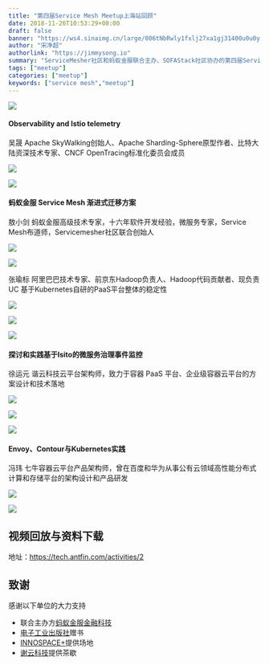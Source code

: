 ```yaml
---
title: "第四届Service Mesh Meetup上海站回顾"
date: 2018-11-26T10:53:29+08:00
draft: false
banner: "https://ws4.sinaimg.cn/large/006tNbRwly1fxlj27xa1gj31400u0u0y.jpg"
author: "宋净超"
authorlink: "https://jimmysong.io"
summary: "ServiceMesher社区和蚂蚁金服联合主办、SOFAStack社区协办的第四届Service Mesh Meetup上海站收官，Apache Skywalking 创始人吴晟、蚂蚁金服敖小剑、阿里巴巴 UC 张瑜标(龙轼)、谢云科技徐运元、七牛云的冯玮给大家带来分享。"
tags: ["meetup"]
categories: ["meetup"]
keywords: ["service mesh","meetup"]
---
```


![](https://ws2.sinaimg.cn/large/006tNbRwly1fxlakbx6s5j318w0u0k9k.jpg)

#### Observability and Istio telemetry

吴晟 Apache SkyWalking创始人、Apache Sharding-Sphere原型作者、比特大陆资深技术专家、CNCF OpenTracing标准化委员会成员

![](https://ws1.sinaimg.cn/large/006tNbRwly1fxladzp7j7j318w0u0tke.jpg)

![](https://ws4.sinaimg.cn/large/006tNbRwly1fxlaiwry6mj318w0u0h2w.jpg)

#### 蚂蚁金服 Service Mesh 渐进式迁移方案

敖小剑 蚂蚁金服高级技术专家，十六年软件开发经验，微服务专家，Service Mesh布道师，Servicemesher社区联合创始人

![](https://ws4.sinaimg.cn/large/006tNbRwly1fxlaj62fh3j318w0u0qmj.jpg)

![](https://ws2.sinaimg.cn/large/006tNbRwly1fxlak1mt4ej30lk12ejxr.jpg)

张瑜标 阿里巴巴技术专家、前京东Hadoop负责人、Hadoop代码贡献者、现负责UC 基于Kubernetes自研的PaaS平台整体的稳定性

![](https://ws2.sinaimg.cn/large/006tNbRwly1fxlajb5i8hj318w0u0wxt.jpg)

![](https://ws3.sinaimg.cn/large/006tNbRwgy1fxlaly84ydj318w0u0n9w.jpg)

![](https://ws3.sinaimg.cn/large/006tNbRwly1fxlajjihjyj318w0u0nc4.jpg)

#### 探讨和实践基于Isito的微服务治理事件监控

徐运元 谐云科技云平台架构师，致力于容器 PaaS 平台、企业级容器云平台的方案设计和技术落地

![](https://ws3.sinaimg.cn/large/006tNbRwly1fxlakih9eyj318w0u0du1.jpg)

![](https://ws1.sinaimg.cn/large/006tNbRwly1fxlakrposjj318w0u07el.jpg)

![](https://ws3.sinaimg.cn/large/006tNbRwly1fxlaky0yv0j318w0u0wtj.jpg)

#### Envoy、Contour与Kubernetes实践

冯玮 七牛容器云平台产品架构师，曾在百度和华为从事公有云领域高性能分布式计算和存储平台的架构设计和产品研发

![](https://ws1.sinaimg.cn/large/006tNbRwly1fxlal5j8ypj318w0u048i.jpg)

![](https://ws4.sinaimg.cn/large/006tNbRwly1fxlal93jmhj318w0u04ce.jpg)

## 视频回放与资料下载

地址：https://tech.antfin.com/activities/2

## 致谢

感谢以下单位的大力支持

- 联合主办方[蚂蚁金服金融科技](https://tech.antfin.com/activities/2)
- [电子工业出版社](https://www.phei.com.cn/)赠书
- [INNOSPACE+](http://www.innospaceplus.com.cn/)提供场地
- [谢云科技](http://harmonycloud.cn/)提供茶歇